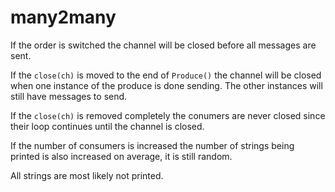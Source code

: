 # many2many

If the order is switched the channel will be closed before all messages are sent.

If the `close(ch)` is moved to the end of `Produce()` the channel will be closed when one instance of the produce is done sending. The other instances will still have messages to send.

If the `close(ch)` is removed completely the conumers are never closed since their loop continues until the channel is closed.

If the number of consumers is increased the number of strings being printed is also increased on average, it is still random.

All strings are most likely not printed.